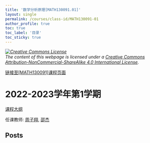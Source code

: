 ```yaml
---
title: '数学分析原理[MATH130091.01]'
layout: single
permalink: /courses/class-id/MATH130091-01
author_profile: true
toc: true
toc_label: '目录'
toc_sticky: true
---
```



<div class='notice--warning'>
	<p><i><a rel='license' href='http://creativecommons.org/licenses/by-nc-sa/4.0/'><img alt='Creative Commons License' style='border-width:0' src='https://i.creativecommons.org/l/by-nc-sa/4.0/88x31.png' /></a><br /> The content of this webpage is licensed under a <a rel='license' href='http://creativecommons.org/licenses/by-nc-sa/4.0/'>Creative Commons Attribution-NonCommercial-ShareAlike 4.0 International License</a>.</i></p>
</div>

<a href='https://fdu-math.github.io/courses/MATH130091'>链接至[MATH130091]课程页面</a>


# 2022-2023学年第1学期
<a href='https://fdu-math.github.io/courses/syllabus/MATH130091.01-2022-2023-1 (Encrypted).pdf'>课程大纲</a>

任课教师: <a href='https://fdu-math.github.io/teachers/周子翔'>周子翔</a>, <a href='https://fdu-math.github.io/teachers/邵杰'>邵杰</a>


## Posts

